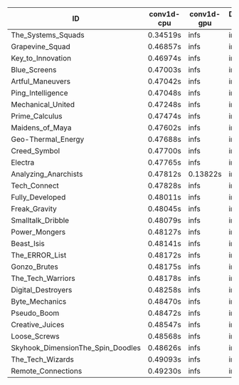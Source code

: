 |ID|conv1d-cpu|conv1d-gpu|DWSPConv2D-gpu|gemm-gpu|avg|
|-|-|-|-|-|-|
|The_Systems_Squads|0.34519s|infs|infs|4.54118s|infs|
|Grapevine_Squad|0.46857s|infs|infs|4.51849s|infs|
|Key_to_Innovation|0.46974s|infs|infs|4.52364s|infs|
|Blue_Screens|0.47003s|infs|infs|4.52657s|infs|
|Artful_Maneuvers|0.47042s|infs|infs|4.65178s|infs|
|Ping_Intelligence|0.47048s|infs|infs|4.50232s|infs|
|Mechanical_United|0.47248s|infs|infs|4.50052s|infs|
|Prime_Calculus|0.47474s|infs|infs|4.52539s|infs|
|Maidens_of_Maya|0.47602s|infs|infs|4.53722s|infs|
|Geo-Thermal_Energy|0.47688s|infs|infs|4.49522s|infs|
|Creed_Symbol|0.47700s|infs|infs|4.50483s|infs|
|Electra|0.47765s|infs|infs|4.52467s|infs|
|Analyzing_Anarchists|0.47812s|0.13822s|infs|4.53689s|infs|
|Tech_Connect|0.47828s|infs|infs|4.50309s|infs|
|Fully_Developed|0.48011s|infs|infs|4.53587s|infs|
|Freak_Gravity|0.48045s|infs|infs|4.53557s|infs|
|Smalltalk_Dribble|0.48079s|infs|infs|4.50998s|infs|
|Power_Mongers|0.48127s|infs|infs|4.50074s|infs|
|Beast_Isis|0.48141s|infs|infs|4.51054s|infs|
|The_ERROR_List|0.48172s|infs|infs|4.52061s|infs|
|Gonzo_Brutes|0.48175s|infs|infs|4.50702s|infs|
|The_Tech_Warriors|0.48178s|infs|infs|4.53438s|infs|
|Digital_Destroyers|0.48258s|infs|infs|4.50625s|infs|
|Byte_Mechanics|0.48470s|infs|infs|4.50795s|infs|
|Pseudo_Boom|0.48472s|infs|infs|4.47969s|infs|
|Creative_Juices|0.48547s|infs|infs|4.52226s|infs|
|Loose_Screws|0.48568s|infs|infs|4.51711s|infs|
|Skyhook_DimensionThe_Spin_Doodles|0.48626s|infs|infs|4.51617s|infs|
|The_Tech_Wizards|0.49093s|infs|infs|4.52504s|infs|
|Remote_Connections|0.49230s|infs|infs|4.52481s|infs|
